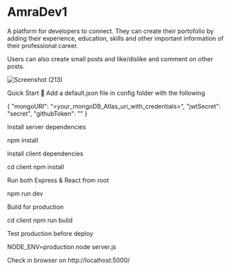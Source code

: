 # AmraDev1

A platform for developers to connect. They can create their portofolio by adding their experience, education, skills and other important information of their professional career.

Users can also create small posts and like/dislike and comment on other posts.

![Screenshot (213)](https://user-images.githubusercontent.com/47727396/79884218-2b9a9a80-83f5-11ea-91e5-e69c2ac6f951.png)



Quick Start 🚀
Add a default.json file in config folder with the following

{
  "mongoURI": "<your_mongoDB_Atlas_uri_with_credentials>",
  "jwtSecret": "secret",
  "githubToken": "<yoursecrectaccesstoken>"
}

Install server dependencies

npm install

Install client dependencies

cd client
npm install

Run both Express & React from root

npm run dev

Build for production

cd client
npm run build

Test production before deploy

NODE_ENV=production node server.js

Check in browser on http://localhost:5000/




